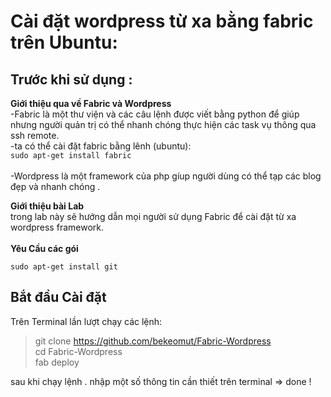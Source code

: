 
Cài đặt wordpress từ xa bằng fabric trên Ubuntu:
================================================


Trước khi sử dụng :
------------------

**Giới thiệu qua về Fabric và Wordpress**<br>
  -Fabric là một thư viện và các câu lệnh được viết bằng python để giúp nhưng người quản trị có thể nhanh chóng thực hiện các task vụ thông qua ssh remote.<br>
  -ta có thể cài đặt fabric bằng lênh (ubuntu):<br>
  `sudo apt-get install fabric`<br>
  <br>
  -Wordpress là một framework của php gíup người dùng có thể tạp các blog đẹp và nhanh chóng .
  
**Giới thiệu bài Lab**<br>
  trong lab này sẽ hướng dẫn mọi người sử dụng Fabric để cài đặt từ xa wordpress framework.<br><br>
**Yêu Cầu các gói**

    sudo apt-get install git
  
Bắt đầu Cài đặt
---------------
Trên Terminal lần lượt chạy các lệnh: 
  >  git clone https://github.com/bekeomut/Fabric-Wordpress<br>
  cd Fabric-Wordpress<br>
  fab deploy
  
  
sau khi chạy lệnh . nhập một số thông tin cần thiết trên terminal => done !
